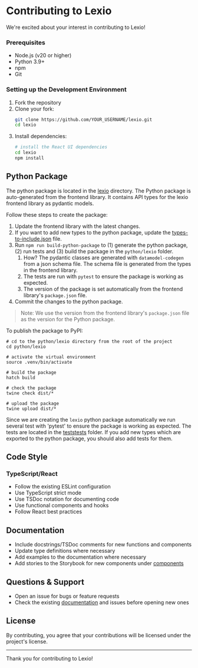 # Contributing to Lexio

We're excited about your interest in contributing to Lexio!

### Prerequisites

- Node.js (v20 or higher)
- Python 3.9+
- npm
- Git

### Setting up the Development Environment

1. Fork the repository
2. Clone your fork:
   ```bash
   git clone https://github.com/YOUR_USERNAME/lexio.git
   cd lexio
   ```
3. Install dependencies:
   ```bash
   # install the React UI dependencies
   cd lexio
   npm install
   ```

## Python Package

The python package is located in the [lexio](python/lexio) directory. The Python package is auto-generated from the frontend library. It contains API types for the lexio frontend library as pydantic models.  

Follow these steps to create the package:

1. Update the frontend library with the latest changes.
2. If you want to add new types to the python package, update the [types-to-include.json](scripts%2Ftypes-to-include.json) file.
3. Run `npm run build-python-package` to (1) generate the python package, (2) run tests and (3) build the package in the `python/lexio` folder.
   1. How? The pydantic classes are generated with `datamodel-codegen` from a json schema file. The schema file is generated from the types in the frontend library.
   2. The tests are run with `pytest` to ensure the package is working as expected.
   3. The version of the package is set automatically from the frontend library's `package.json` file.
4. Commit the changes to the python package.

> Note: We use the version from the frontend library's `package.json` file as the version for the Python package.

To publish the package to PyPI: 
```
# cd to the python/lexio directory from the root of the project
cd python/lexio

# activate the virtual environment
source .venv/bin/activate

# build the package
hatch build

# check the package
twine check dist/*

# upload the package
twine upload dist/*
```

Since we are creating the `lexio` python package automatically we run several test with 'pytest' to ensure the package is working as expected. The tests are located in the [tests](tests)[tests](..%2Fpython%2Flexio%2Ftests) folder.
If you add new types which are exported to the python package, you should also add tests for them.

## Code Style

### TypeScript/React

- Follow the existing ESLint configuration
- Use TypeScript strict mode
- Use TSDoc notation for documenting code
- Use functional components and hooks
- Follow React best practices

## Documentation

- Include docstrings/TSDoc comments for new functions and components
- Update type definitions where necessary
- Add examples to the documentation where necessary
- Add stories to the Storybook for new components under [components](lexio/src/stories/components)

## Questions & Support

- Open an issue for bugs or feature requests
- Check the existing [documentation](https://renumics.com/lexio-ui) and issues before opening new ones

## License

By contributing, you agree that your contributions will be licensed under the project's license.

---

Thank you for contributing to Lexio! 